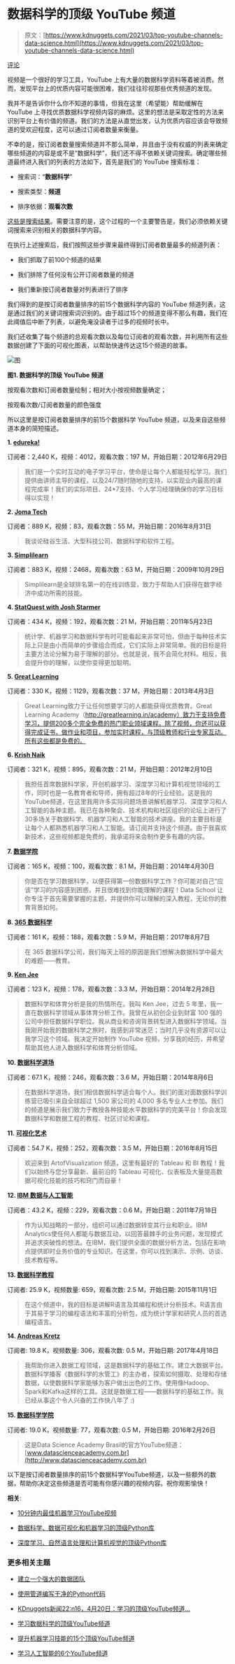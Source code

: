 # 数据科学的顶级 YouTube 频道

> 原文：[https://www.kdnuggets.com/2021/03/top-youtube-channels-data-science.html](https://www.kdnuggets.com/2021/03/top-youtube-channels-data-science.html)

[评论](#comments)

视频是一个很好的学习工具，YouTube 上有大量的数据科学资料等着被消费。然而，发现平台上的优质内容可能很困难，我们往往珍视那些优秀频道的发现。

我并不是告诉你什么你不知道的事情，但我在这里（希望能）帮助缓解在 YouTube 上寻找优质数据科学视频内容的麻烦。这里的想法是采取定性的方法来识别平台上有价值的频道。我们的方法是从直觉出发，认为优质内容应该会导致频道的受欢迎程度，这可以通过订阅者数量来衡量。

不幸的是，按订阅者数量搜索频道并不那么简单，并且由于没有权威的列表来确定哪些频道的内容是或不是“数据科学”，我们还不得不依赖关键词搜索。确定哪些频道最终进入我们的列表的方法如下，首先是我们的 YouTube 搜索标准：

+   搜索词：“**数据科学**”

+   搜索类型：**频道**

+   排序依据：**观看次数**

[这些是搜索结果](https://www.youtube.com/results?search_query=data+science&sp=CAMSAhAC)。需要注意的是，这个过程的一个主要警告是，我们必须依赖关键词搜索来识别相关的数据科学内容。

在执行上述搜索后，我们按照这些步骤来最终得到订阅者数量最多的频道列表：

+   我们抓取了前100个频道的结果

+   我们排除了任何没有公开订阅者数量的频道

+   我们重新按订阅者数量对列表进行了排序

我们得到的是按订阅者数量排序的前15个数据科学内容的 YouTube 频道列表，这是通过我们的关键词搜索词识别的。由于超过15个的频道变得不那么有趣，我们在此阈值后中断了列表，以避免淹没读者于过多的视频时长中。

我们还收集了每个频道的总观看次数以及每位订阅者的观看次数，并利用所有这些数据创建了下面的可视化图表，以帮助快速传达这15个频道的故事。

![图](../Images/d89e5e9f54456a8999950e2a55a51910.png)

**图1\. 数据科学的顶级 YouTube 频道**

按观看次数和订阅者数量绘制；相对大小按视频数量确定；

按观看次数/订阅者数量的颜色强度

所以这里是按订阅者数量排序的前15个数据科学 YouTube 频道，以及来自这些频道本身的简短描述。

**1\. [edureka!](https://www.youtube.com/user/edurekaIN)**

订阅者：2,440 K，视频：4012，观看次数：197 M，开始日期：2012年6月29日

> 我们是一个实时互动的电子学习平台，使命是让每个人都能轻松学习。我们提供由讲师主导的课程，以及24/7随时随地的支持，以实现业内最高的课程完成率！我们的实际项目、24*7支持、个人学习经理确保你的学习目标得以实现！

**2\. [Joma Tech](https://www.youtube.com/channel/UCV0qA-eDDICsRR9rPcnG7tw)**

订阅者：889 K，视频：83，观看次数：55 M，开始日期：2016年8月31日

> 我谈论硅谷生活、大型科技公司、数据科学和软件工程。

**3\. [Simplilearn](https://www.youtube.com/user/Simplilearn)**

订阅者：883 K，视频：2468，观看次数：63 M，开始日期：2009年10月29日

> Simplilearn是全球排名第一的在线训练营，致力于帮助人们获得在数字经济中成功所需的技能。

**4\. [StatQuest with Josh Starmer](https://www.youtube.com/user/joshstarmer)**

订阅者：434 K，视频：192，观看次数：21 M，开始日期：2011年5月23日

> 统计学、机器学习和数据科学有时可能看起来非常可怕，但由于每种技术实际上只是由小而简单的步骤组合而成，它们实际上非常简单。我的目标是将主要方法论分解为易于理解的部分。也就是说，我不会简化材料。相反，我会提升你的理解，以使你变得更加聪明。

**5\. [Great Learning](https://www.youtube.com/user/beaconelearning)**

订阅者：330 K，视频：1129，观看次数：37 M，开始日期：2013年4月3日

> Great Learning致力于让任何想要学习的人都能获得优质教育。Great Learning Academy（http://greatlearning.in/academy）致力于支持免费学习，提供200多个完全免费的热门职业领域课程。除了视频，你还可以获得完成证书，做作业和项目，参加实时课程，与顶级教师和行业专家互动。所有这些都是免费的。

**6\. [Krish Naik](https://www.youtube.com/user/krishnaik06)**

订阅者：321 K，视频：895，观看次数：21 M，开始日期：2012年2月10日

> 我担任首席数据科学家，开创机器学习、深度学习和计算机视觉领域的工作，同时也是一名教育者和导师，拥有超过8年的行业经验。这是我的YouTube频道，在这里我用许多实际问题场景讲解机器学习、深度学习和人工智能的各种主题。我已在各种聚会、技术机构和社区组织的论坛上进行了30多场关于数据科学、机器学习和人工智能的技术讲座。我的主要目标是让每个人都熟悉机器学习和人工智能。请订阅并支持这个频道。由于我喜欢新技术，这些视频都是免费的，我承诺将来会制作更多有趣的内容。

**7\. [数据学院](https://www.youtube.com/user/dataschool)**

订阅者：165 K，视频：100，观看次数：8.1 M，开始日期：2014年4月30日

> 你是否在学习数据科学，以便获得第一份数据科学工作？你可能对自己“应该”学习的内容感到困惑，并且很难找到你能理解的课程！Data School 让你专注于首先需要掌握的主题，并提供你可以理解的深入教程，无论你的教育背景如何。

**8\. [365 数据科学](https://www.youtube.com/channel/UCEBpSZhI1X8WaP-kY_2LLcg)**

订阅者：161 K，视频：188，观看次数：5.9 M，开始日期：2017年8月7日

> 在 365 数据科学公司，我们每天上班的原因是我们想解决数据科学中最大的难题——教育。

**9\. [Ken Jee](https://www.youtube.com/channel/UCiT9RITQ9PW6BhXK0y2jaeg)**

订阅者：123 K，视频：178，观看次数：3.3 M，开始日期：2014年2月28日

> 数据科学和体育分析是我的热情所在。我叫 Ken Jee，过去 5 年里，我一直在数据科学领域从事体育分析工作。我曾在从初创企业到财富 100 强的公司中担任数据科学职位。我从商业和咨询背景转型进入数据科学领域。当我刚开始我的数据科学之旅时，我感到非常迷茫；当时几乎没有资源可以让我学习这个领域。我决定开始制作 YouTube 视频，分享我的经历，并希望帮助其他人进入数据科学和体育分析领域。

**10\. [数据科学道场](https://www.youtube.com/user/DataScienceDojo)**

订阅者：67.1 K，视频：246，观看次数：3.6 M，开始日期：2014年8月6日

> 在数据科学道场，我们相信数据科学适合每个人。我们的面对面数据科学训练营已吸引来自全球超过 1,500 家公司的 4,000 多名专业人士参加。我们的频道是展示我们致力于教授各种技能水平数据科学的完美平台！你会发现数据科学和数据工程的教程、社区讨论和课程。

**11\. [可视化艺术](https://www.youtube.com/channel/UCHBWJGoZMkhJyElgvuN1U1w)**

订阅者：54.7 K，视频：252，观看次数：3.5 M，开始日期：2016年8月15日

> 欢迎来到 ArtofVisualization 频道，这里有最好的 Tableau 和 BI 教程！我们以始终与您分享最新、最前沿的 Tableau 可视化、仪表板及大量提高数据可视化技能的技巧和窍门而自豪！

**12\. [IBM 数据与人工智能](https://www.youtube.com/user/ibmbigdata)**

订阅者：43.2 K，视频：229，观看次数：0.6 M，开始日期：2011年7月18日

> 作为认知战略的一部分，组织可以通过数据转变其行业和职业。IBM Analytics使任何人都能与数据互动，以回答最棘手的业务问题，发现模式并追求突破性的想法。在IBM，我们提供全面的数据分析方法，包括在影响点提供即时业务价值的专业知识。在这里，你可以找到演示、示例、访谈、技术教程等。

**13\. [数据科学教程](https://www.youtube.com/channel/UCk5tiFqPvdjsl7yT4mmokmg)**

订阅者: 25.9 K，视频数量: 659，观看次数: 2.5 M，开始日期: 2015年11月1日

> 在这个频道中，我的目标是讲解R语言及其编程和统计分析技术。R语言由于其易于学习的编程语法和丰富的分析包，成为统计学家和研究人员的首选编程语言。

**14\. [Andreas Kretz](https://www.youtube.com/channel/UCY8mzqqGwl5_bTpBY9qLMAA)**

订阅者: 19.8 K，视频数量: 306，观看次数: 0.5 M，开始日期: 2017年4月18日

> 我帮助你进入数据工程领域，这是数据科学的基础工作。建立大数据平台。数据科学播客《数据科学的水管工》的主办者，探索如何摄取、处理和存储数据，以使数据科学家能够为客户做出出色的工作。使用像Hadoop、Spark和Kafka这样的工具。这就是数据工程——数据科学的基础工作。我已经从事这个令人兴奋的工作快八年了 :)

**15\. [数据科学学院](https://www.youtube.com/channel/UCyoi9yYaQRQ2F34wDLosr2A)**

订阅者: 19.0 K，视频数量: 77，观看次数: 0.5 M，开始日期: 2016年2月26日

> 这是Data Science Academy Brasil的官方YouTube频道：[www.datascienceacademy.com.br](http://www.datascienceacademy.com.br)

以下是按订阅者数量排序的前15个数据科学YouTube频道，以及一些额外的数据，帮助你决定这些频道是否可能有你感兴趣的视频内容。祝你观影愉快！

**相关**:

+   [10分钟内最佳机器学习YouTube视频](/2020/06/best-machine-learning-youtube-videos-under-10-minutes.html)

+   [数据科学、数据可视化和机器学习的顶级Python库](/2020/11/top-python-libraries-data-science-data-visualization-machine-learning.html)

+   [深度学习、自然语言处理和计算机视觉的顶级Python库](/2020/11/top-python-libraries-deep-learning-natural-language-processing-computer-vision.html)

### 更多相关主题

+   [建立一个强大的数据团队](https://www.kdnuggets.com/2021/12/build-solid-data-team.html)

+   [使用管道编写干净的Python代码](https://www.kdnuggets.com/2021/12/write-clean-python-code-pipes.html)

+   [KDnuggets新闻22:n16，4月20日：学习的顶级YouTube频道…](https://www.kdnuggets.com/2022/n16.html)

+   [学习数据科学的顶级YouTube频道](https://www.kdnuggets.com/2022/04/top-youtube-channels-learning-data-science.html)

+   [提升机器学习技能的15个顶级YouTube频道](https://www.kdnuggets.com/2023/03/top-15-youtube-channels-level-machine-learning-skills.html)

+   [学习人工智能的6个YouTube频道](https://www.kdnuggets.com/6-youtube-channels-to-learn-about-ai)
